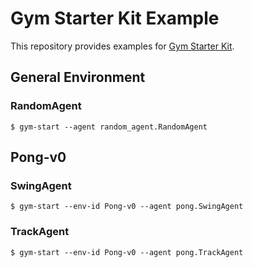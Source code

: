 # Gym Starter Kit Example

This repository provides examples for [Gym Starter Kit](https://github.com/marevol/gym-starter-kit).


## General Environment

### RandomAgent

    $ gym-start --agent random_agent.RandomAgent

## Pong-v0

### SwingAgent

    $ gym-start --env-id Pong-v0 --agent pong.SwingAgent

### TrackAgent

    $ gym-start --env-id Pong-v0 --agent pong.TrackAgent

